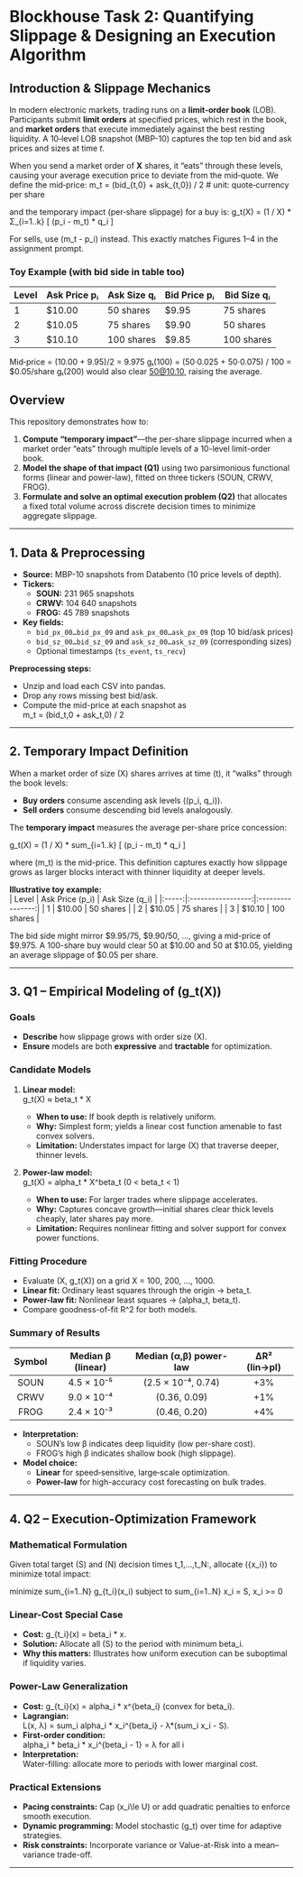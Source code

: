 # Blockhouse Task 2: Quantifying Slippage & Designing an Execution Algorithm

## Introduction & Slippage Mechanics  
In modern electronic markets, trading runs on a **limit‐order book** (LOB). Participants submit **limit orders** at specified prices, which rest in the book, and **market orders** that execute immediately against the best resting liquidity. A 10‐level LOB snapshot (MBP-10) captures the top ten bid and ask prices and sizes at time *t*.  

When you send a market order of **X** shares, it “eats” through these levels, causing your average execution price to deviate from the mid‐quote. We define the mid‐price:
m_t = (bid_{t,0} + ask_{t,0}) / 2    # unit: quote‐currency per share

and the temporary impact (per‐share slippage) for a buy is:
g_t(X) = (1 / X) * Σ_{i=1..k} [ (p_i - m_t) * q_i ]

For sells, use (m_t - p_i) instead. This exactly matches Figures 1–4 in the assignment prompt.

### Toy Example (with bid side in table too)

| Level | Ask Price pᵢ | Ask Size qᵢ | Bid Price pᵢ | Bid Size qᵢ |
|-------|--------------|-------------|--------------|-------------|
| 1     | $10.00       | 50 shares   | $9.95        | 75 shares   |
| 2     | $10.05       | 75 shares   | $9.90        | 50 shares   |
| 3     | $10.10       | 100 shares  | $9.85        | 100 shares  |


Mid‐price = (10.00 + 9.95)/2 = 9.975
gₜ(100) = (50·0.025 + 50·0.075) / 100 = $0.05/share
gₜ(200) would also clear 50@10.10, raising the average.

## Overview

This repository demonstrates how to:

1. **Compute “temporary impact”**—the per-share slippage incurred when a market order “eats” through multiple levels of a 10-level limit-order book.
2. **Model the shape of that impact (Q1)** using two parsimonious functional forms (linear and power-law), fitted on three tickers (SOUN, CRWV, FROG).
3. **Formulate and solve an optimal execution problem (Q2)** that allocates a fixed total volume across discrete decision times to minimize aggregate slippage.

---

## 1. Data & Preprocessing

- **Source:** MBP-10 snapshots from Databento (10 price levels of depth).  
- **Tickers:**  
  - **SOUN:** 231 965 snapshots  
  - **CRWV:** 104 640 snapshots  
  - **FROG:**  45 789 snapshots  
- **Key fields:**  
  - `bid_px_00…bid_px_09` and `ask_px_00…ask_px_09` (top 10 bid/ask prices)  
  - `bid_sz_00…bid_sz_09` and `ask_sz_00…ask_sz_09` (corresponding sizes)  
  - Optional timestamps (`ts_event`, `ts_recv`)  

**Preprocessing steps:**

- Unzip and load each CSV into pandas.  
- Drop any rows missing best bid/ask.  
- Compute the mid-price at each snapshot as  
  m_t = (bid_t,0 + ask_t,0) / 2

---

## 2. Temporary Impact Definition

When a market order of size \(X\) shares arrives at time \(t\), it “walks” through the book levels:

- **Buy orders** consume ascending ask levels \((p_i, q_i)\).  
- **Sell orders** consume descending bid levels analogously.

The **temporary impact** measures the average per-share price concession:

g_t(X) = (1 / X) * sum_{i=1..k} [ (p_i - m_t) * q_i ]

where \(m_t\) is the mid-price.  This definition captures exactly how slippage grows as larger blocks interact with thinner liquidity at deeper levels.

**Illustrative toy example:**  
| Level | Ask Price \(p_i\) | Ask Size \(q_i\) |
|:-----:|:-----------------:|:----------------:|
| 1     | \$10.00           | 50 shares        |
| 2     | \$10.05           | 75 shares        |
| 3     | \$10.10           | 100 shares       |

The bid side might mirror \$9.95/75, \$9.90/50, …, giving a mid-price of \$9.975. A 100-share buy would clear 50 at \$10.00 and 50 at \$10.05, yielding an average slippage of \$0.05 per share.

---

## 3. Q1 – Empirical Modeling of \(g_t(X)\)

### Goals

- **Describe** how slippage grows with order size \(X\).  
- **Ensure** models are both **expressive** and **tractable** for optimization.

### Candidate Models

1. **Linear model:**  
   g_t(X) ≈ beta_t * X
   - **When to use:** If book depth is relatively uniform.  
   - **Why:** Simplest form; yields a linear cost function amenable to fast convex solvers.  
   - **Limitation:** Understates impact for large \(X\) that traverse deeper, thinner levels.

2. **Power-law model:**  
   g_t(X) = alpha_t * X^beta_t    (0 < beta_t < 1)
   - **When to use:** For larger trades where slippage accelerates.  
   - **Why:** Captures concave growth—initial shares clear thick levels cheaply, later shares pay more.  
   - **Limitation:** Requires nonlinear fitting and solver support for convex power functions.

### Fitting Procedure

- Evaluate (X, g_t(X)) on a grid X = 100, 200, …, 1000.  
- **Linear fit:** Ordinary least squares through the origin → beta_t.  
- **Power-law fit:** Nonlinear least squares → (alpha_t, beta_t).  
- Compare goodness-of-fit R^2 for both models.

### Summary of Results

| Symbol | Median β (linear) | Median (α,β) power-law | ΔR² (lin→pl) |
|:------:|:-----------------:|:----------------------:|:------------:|
| SOUN   | 4.5 × 10⁻⁵        | (2.5 × 10⁻⁴, 0.74)     | +3%          |
| CRWV   | 9.0 × 10⁻⁴        | (0.36, 0.09)           | +1%          |
| FROG   | 2.4 × 10⁻³        | (0.46, 0.20)           | +4%          |

- **Interpretation:**  
  - SOUN’s low β indicates deep liquidity (low per-share cost).  
  - FROG’s high β indicates shallow book (high slippage).  
- **Model choice:**  
  - **Linear** for speed‐sensitive, large‐scale optimization.  
  - **Power-law** for high-accuracy cost forecasting on bulk trades.

---

## 4. Q2 – Execution-Optimization Framework

### Mathematical Formulation

Given total target \(S\) and \(N\) decision times t_1,…,t_N:, allocate \(\{x_i\}\) to minimize total impact:

minimize   sum_{i=1..N} g_{t_i}(x_i)
subject to sum_{i=1..N} x_i = S,   x_i >= 0

### Linear-Cost Special Case

- **Cost:** g_{t_i}(x) = beta_i * x.  
- **Solution:** Allocate all \(S\) to the period with minimum beta_i.  
- **Why this matters:** Illustrates how uniform execution can be suboptimal if liquidity varies.

### Power-Law Generalization

- **Cost:** g_{t_i}(x) = alpha_i * x^{beta_i} (convex for beta_i).  
- **Lagrangian:**  
  L(x, λ) = sum_i alpha_i * x_i^{beta_i}  - λ*(sum_i x_i - S).  
- **First-order condition:**  
  alpha_i * beta_i * x_i^{beta_i - 1} = λ   for all i  
- **Interpretation:**  
  Water-filling: allocate more to periods with lower marginal cost.

### Practical Extensions

- **Pacing constraints:** Cap \(x_i\le U\) or add quadratic penalties to enforce smooth execution.  
- **Dynamic programming:** Model stochastic \(g_t\) over time for adaptive strategies.  
- **Risk constraints:** Incorporate variance or Value-at-Risk into a mean–variance trade-off.

---


